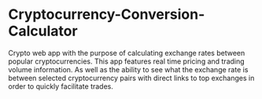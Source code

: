 # Cryptocurrency-Conversion-Calculator
Crypto web app with the purpose of calculating exchange rates between popular cryptocurrencies. This app features real time pricing and trading volume information. As well as the ability to see what the exchange rate is between selected cryptocurrency pairs with direct links to top exchanges in order to quickly facilitate trades. 
